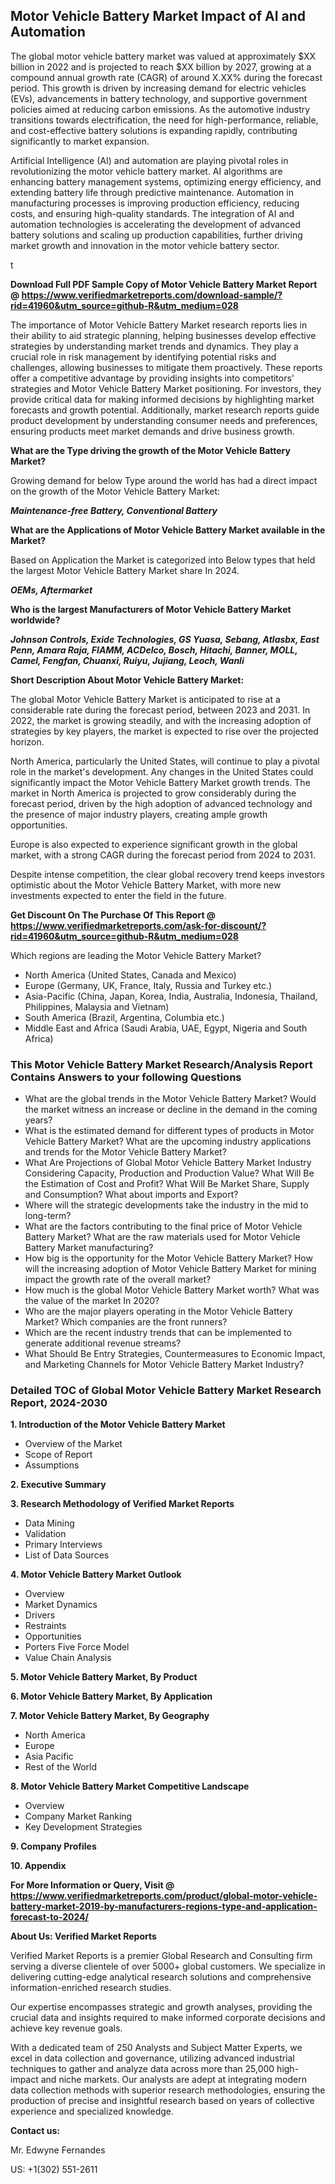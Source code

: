 <h2>Motor Vehicle Battery Market Impact of AI and Automation</h2><p>The global motor vehicle battery market was valued at approximately $XX billion in 2022 and is projected to reach $XX billion by 2027, growing at a compound annual growth rate (CAGR) of around X.XX% during the forecast period. This growth is driven by increasing demand for electric vehicles (EVs), advancements in battery technology, and supportive government policies aimed at reducing carbon emissions. As the automotive industry transitions towards electrification, the need for high-performance, reliable, and cost-effective battery solutions is expanding rapidly, contributing significantly to market expansion.</p><p>Artificial Intelligence (AI) and automation are playing pivotal roles in revolutionizing the motor vehicle battery market. AI algorithms are enhancing battery management systems, optimizing energy efficiency, and extending battery life through predictive maintenance. Automation in manufacturing processes is improving production efficiency, reducing costs, and ensuring high-quality standards. The integration of AI and automation technologies is accelerating the development of advanced battery solutions and scaling up production capabilities, further driving market growth and innovation in the motor vehicle battery sector.</p>t</p><p id="" class=""><strong>Download Full PDF Sample Copy of Motor Vehicle Battery Market Report @ <a href="https://www.verifiedmarketreports.com/download-sample/?rid=41960&utm_source=github-R&utm_medium=028" target="_blank">https://www.verifiedmarketreports.com/download-sample/?rid=41960&utm_source=github-R&utm_medium=028</a></strong></p><p>The importance of&nbsp;Motor Vehicle Battery Market research reports lies in their ability to aid strategic planning, helping businesses develop effective strategies by understanding market trends and dynamics. They play a crucial role in risk management by identifying potential risks and challenges, allowing businesses to mitigate them proactively. These reports offer a competitive advantage by providing insights into competitors' strategies and Motor Vehicle Battery Market positioning. For investors, they provide critical data for making informed decisions by highlighting market forecasts and growth potential. Additionally, market research reports guide product development by understanding consumer needs and preferences, ensuring products meet market demands and drive business growth.</p><p><strong>What are the&nbsp;Type driving the growth of the Motor Vehicle Battery Market?</strong></p><p id="" class="">Growing demand for below Type around the world has had a direct impact on the growth of the Motor Vehicle Battery Market:</p><em><strong>Maintenance-free Battery, Conventional Battery</strong></em></p><strong>What are the&nbsp;Applications&nbsp;of Motor Vehicle Battery Market available in the Market?</strong></p><p id="" class="">Based on Application the Market is categorized into Below types that held the largest Motor Vehicle Battery Market share In 2024.</p><em><strong>OEMs, Aftermarket</strong></em></p><strong>Who is the largest Manufacturers of Motor Vehicle Battery Market worldwide?</strong></p><p><em><strong>Johnson Controls, Exide Technologies, GS Yuasa, Sebang, Atlasbx, East Penn, Amara Raja, FIAMM, ACDelco, Bosch, Hitachi, Banner, MOLL, Camel, Fengfan, Chuanxi, Ruiyu, Jujiang, Leoch, Wanli</strong></em></p><p id="" class=""><strong>Short Description About Motor Vehicle Battery Market:</strong></p><p>The global Motor Vehicle Battery Market is anticipated to rise at a considerable rate during the forecast period, between 2023 and 2031. In 2022, the market is growing steadily, and with the increasing adoption of strategies by key players, the market is expected to rise over the projected horizon.</p><p>North America, particularly the United States, will continue to play a pivotal role in the market's development. Any changes in the United States could significantly impact the Motor Vehicle Battery Market growth trends. The market in North America is projected to grow considerably during the forecast period, driven by the high adoption of advanced technology and the presence of major industry players, creating ample growth opportunities.</p><p>Europe is also expected to experience significant growth in the global market, with a strong CAGR during the forecast period from 2024 to 2031.</p><p>Despite intense competition, the clear global recovery trend keeps investors optimistic about the Motor Vehicle Battery Market, with more new investments expected to enter the field in the future.</p><p id="" class=""><strong>Get Discount On The Purchase Of This Report @ <a href="https://www.verifiedmarketreports.com/ask-for-discount/?rid=41960&utm_source=github-R&utm_medium=028" target="_blank">https://www.verifiedmarketreports.com/ask-for-discount/?rid=41960&utm_source=github-R&utm_medium=028</a></strong></p>Which regions are leading the Motor Vehicle Battery Market?</p><ul><li>North America (United States, Canada and Mexico)</li><li>Europe (Germany, UK, France, Italy, Russia and Turkey etc.)</li><li>Asia-Pacific (China, Japan, Korea, India, Australia, Indonesia, Thailand, Philippines, Malaysia and Vietnam)</li><li>South America (Brazil, Argentina, Columbia etc.)</li><li>Middle East and Africa (Saudi Arabia, UAE, Egypt, Nigeria and South Africa)</li></ul><h3 id="" class="">This Motor Vehicle Battery Market Research/Analysis Report Contains Answers to your following Questions</h3><ul><li>What are the global trends in the Motor Vehicle Battery Market? Would the market witness an increase or decline in the demand in the coming years?</li><li>What is the estimated demand for different types of products in Motor Vehicle Battery Market? What are the upcoming industry applications and trends for the Motor Vehicle Battery Market?</li><li>What Are Projections of Global Motor Vehicle Battery Market Industry Considering Capacity, Production and Production Value? What Will Be the Estimation of Cost and Profit? What Will Be Market Share, Supply and Consumption? What about imports and Export?</li><li>Where will the strategic developments take the industry in the mid to long-term?</li><li>What are the factors contributing to the final price of Motor Vehicle Battery Market? What are the raw materials used for Motor Vehicle Battery Market manufacturing?</li><li>How big is the opportunity for the Motor Vehicle Battery Market? How will the increasing adoption of Motor Vehicle Battery Market for mining impact the growth rate of the overall market?</li><li>How much is the global Motor Vehicle Battery Market worth? What was the value of the market In 2020?</li><li>Who are the major players operating in the Motor Vehicle Battery Market? Which companies are the front runners?</li><li>Which are the recent industry trends that can be implemented to generate additional revenue streams?</li><li>What Should Be Entry Strategies, Countermeasures to Economic Impact, and Marketing Channels for Motor Vehicle Battery Market Industry?</li></ul><h3 id="" class="">Detailed TOC of Global Motor Vehicle Battery Market Research Report, 2024-2030</h3><p id="" class=""><strong>1. Introduction of the Motor Vehicle Battery Market</strong></p><ul><li>Overview of the Market</li><li>Scope of Report</li><li>Assumptions</li></ul><p id="" class=""><strong>2. Executive Summary</strong></p><p id="" class=""><strong>3. Research Methodology of Verified Market Reports</strong></p><ul><li>Data Mining</li><li>Validation</li><li>Primary Interviews</li><li>List of Data Sources</li></ul><p id="" class=""><strong>4. Motor Vehicle Battery Market Outlook</strong></p><ul><li>Overview</li><li>Market Dynamics</li><li>Drivers</li><li>Restraints</li><li>Opportunities</li><li>Porters Five Force Model</li><li>Value Chain Analysis</li></ul><p id="" class=""><strong>5. Motor Vehicle Battery Market, By Product</strong></p><p id="" class=""><strong>6. Motor Vehicle Battery Market, By Application</strong></p><p id="" class=""><strong>7. Motor Vehicle Battery Market, By Geography</strong></p><ul><li>North America</li><li>Europe</li><li>Asia Pacific</li><li>Rest of the World</li></ul><p id="" class=""><strong>8. Motor Vehicle Battery Market Competitive Landscape</strong></p><ul><li>Overview</li><li>Company Market Ranking</li><li>Key Development Strategies</li></ul><p id="" class=""><strong>9. Company Profiles</strong></p><p id="" class=""><strong>10. Appendix</strong></p><p id="" class=""><strong>For More Information or Query, Visit @ <a href="https://www.verifiedmarketreports.com/product/global-motor-vehicle-battery-market-2019-by-manufacturers-regions-type-and-application-forecast-to-2024/" target="_blank">https://www.verifiedmarketreports.com/product/global-motor-vehicle-battery-market-2019-by-manufacturers-regions-type-and-application-forecast-to-2024/</a></strong></p><p id="" class=""><strong>About Us: Verified Market Reports</strong></p><p id="" class="">Verified Market Reports is a premier Global Research and Consulting firm serving a diverse clientele of over 5000+ global customers. We specialize in delivering cutting-edge analytical research solutions and comprehensive information-enriched research studies.</p><p id="" class="">Our expertise encompasses strategic and growth analyses, providing the crucial data and insights required to make informed corporate decisions and achieve key revenue goals.</p><p id="" class="">With a dedicated team of 250 Analysts and Subject Matter Experts, we excel in data collection and governance, utilizing advanced industrial techniques to gather and analyze data across more than 25,000 high-impact and niche markets. Our analysts are adept at integrating modern data collection methods with superior research methodologies, ensuring the production of precise and insightful research based on years of collective experience and specialized knowledge.</p><p id="" class=""><strong>Contact us:</strong></p><p id="" class="">Mr. Edwyne Fernandes</p><p id="" class="">US: +1(302) 551-2611</p>